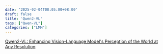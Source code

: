 ```yaml
---
date: '2025-02-04T00:05:00+08:00'
draft: false
title: 'Qwen2-VL'
tags: ["Qwen-VL"]
categories: ["LMM"]
---
```


[Qwen2-VL: Enhancing Vision-Language Model's Perception of the World at Any Resolution](https://xves6ft58q.feishu.cn/docx/XIJHd9RmqoFVySx8hxDcbu51nT6?from=from_copylink)
